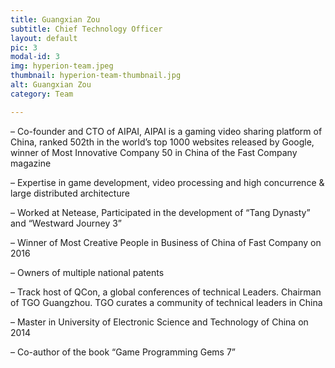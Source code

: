 ```yaml
---
title: Guangxian Zou
subtitle: Chief Technology Officer
layout: default
pic: 3
modal-id: 3
img: hyperion-team.jpeg
thumbnail: hyperion-team-thumbnail.jpg
alt: Guangxian Zou
category: Team

---
```

– Co-founder and CTO of AIPAI, AIPAI is a gaming video sharing platform of China, ranked 502th in the world’s top 1000 websites released by Google, winner of Most Innovative Company 50 in China of the Fast Company magazine

– Expertise in game development, video processing and high concurrence & large distributed architecture

– Worked at Netease, Participated in the development of “Tang Dynasty” and “Westward Journey 3”

– Winner of Most Creative People in Business of China of Fast Company on 2016

– Owners of multiple national patents

– Track host of QCon, a global conferences of technical Leaders. Chairman of TGO Guangzhou. TGO curates a community of technical leaders in China

– Master in University of Electronic Science and Technology of China on 2014

– Co-author of the book “Game Programming Gems 7”
